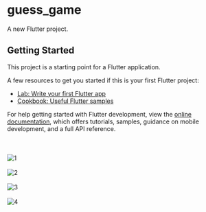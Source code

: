 # guess_game

A new Flutter project.

## Getting Started

This project is a starting point for a Flutter application.

A few resources to get you started if this is your first Flutter project:

- [Lab: Write your first Flutter app](https://docs.flutter.dev/get-started/codelab)
- [Cookbook: Useful Flutter samples](https://docs.flutter.dev/cookbook)

For help getting started with Flutter development, view the
[online documentation](https://docs.flutter.dev/), which offers tutorials,
samples, guidance on mobile development, and a full API reference.
<br>
<br>
<br>
<br>
![1](https://github.com/Chamodya23/Create_Mobile_Game_Application/assets/87930614/70a57d6e-0339-4f0f-8116-d4a13288e5b5)
<br>
<br>
![2](https://github.com/Chamodya23/Create_Mobile_Game_Application/assets/87930614/681f2361-dc6b-4551-b779-b4af3a90e891)
<br>
<br>
![3](https://github.com/Chamodya23/Create_Mobile_Game_Application/assets/87930614/67aec17f-bec3-419c-999f-3f7c9c566365)
<br>
<br>
![4](https://github.com/Chamodya23/Create_Mobile_Game_Application/assets/87930614/94f3e9bd-be5b-4b19-9e26-a7de079d6759)
